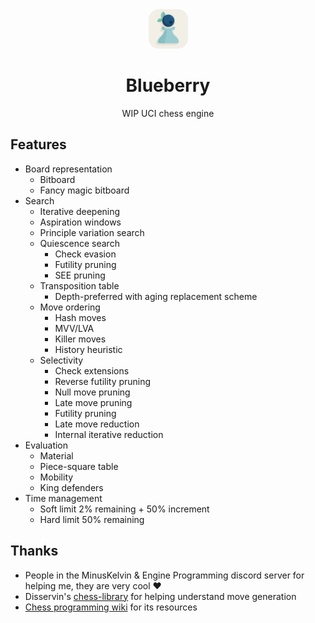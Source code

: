 <div align="center">

  <img src="https://github.com/citrus610/blueberry/blob/main/logo.png" width=12.5% height=12.5%>
  <h1>Blueberry</h1>
  WIP UCI chess engine

</div>

## Features
- Board representation
  - Bitboard
  - Fancy magic bitboard
- Search
  - Iterative deepening
  - Aspiration windows
  - Principle variation search
  - Quiescence search
    - Check evasion
    - Futility pruning
    - SEE pruning
  - Transposition table
    - Depth-preferred with aging replacement scheme
  - Move ordering
    - Hash moves
    - MVV/LVA
    - Killer moves
    - History heuristic
  - Selectivity
    - Check extensions
    - Reverse futility pruning
    - Null move pruning
    - Late move pruning
    - Futility pruning
    - Late move reduction
    - Internal iterative reduction
- Evaluation
  - Material
  - Piece-square table
  - Mobility
  - King defenders
- Time management
  - Soft limit 2% remaining + 50% increment
  - Hard limit 50% remaining

## Thanks
- People in the MinusKelvin & Engine Programming discord server for helping me, they are very cool ❤️
- Disservin's [chess-library](https://github.com/Disservin/chess-library) for helping understand move generation
- [Chess programming wiki](https://www.chessprogramming.org/Main_Page) for its resources
